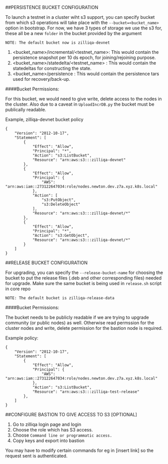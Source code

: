 
##PERSISTENCE BUCKET CONFIGURATION

To launch a testnet in a cluster wiht s3 support, you can specify bucket from which s3 operations will take place with the `--bucket=<bucket_name>` option in bootstrap. 
For now, we have 3 types of storage we use the s3 for, these all be a new `folder` in the bucket provided by the argument

`NOTE: The default bucket now is zilliqa-devnet`

1. <bucket_name>/incremental/<testnet_name>: This would contain the persistence snapshot per 10 ds epoch, for joining/rejoining purpose.
2. <bucket_name>/statedelta/<testnet_name> : This would contain the statedeltas for constructing the state.
3. <bucket_name>/persistence : This would contain the persistence tars used for recovery/back-up.

####Bucket Permissions:

For this bucket, we would need to give write, delete access to the nodes in the cluster. Also due to a caveat in `UploadIncrDB.py` the bucket must be publically readable.

Example, zilliqa-devnet bucket policy

```
{
    "Version": "2012-10-17",
    "Statement": [
        {
            "Effect": "Allow",
            "Principal": "*",
            "Action": "s3:ListBucket",
            "Resource": "arn:aws:s3:::zilliqa-devnet"
        },
        {
            "Effect": "Allow",
            "Principal": {
                "AWS": "arn:aws:iam::273122647034:role/nodes.newton.dev.z7a.xyz.k8s.local"
            },
            "Action": [
                "s3:PutObject",
                "s3:DeleteObject"
            ],
            "Resource": "arn:aws:s3:::zilliqa-devnet/*"
        },
        {
            "Effect": "Allow",
            "Principal": "*",
            "Action": "s3:GetObject",
            "Resource": "arn:aws:s3:::zilliqa-devnet/*"
        }
    ]
}

```

##RELEASE BUCKET CONFIGURATION

For upgrading, you can specify the `--release-bucket-name` for choosing the bucket to put the release files (.deb and other corresponding files) needed for upgrade. Make sure the same bucket is being used in `release.sh` script in core repo

`NOTE: The default bucket is zilliqa-release-data`

####Bucket Permissions:

The bucket needs to be publicly readable if we are trying to upgrade community (or public nodes) as well. Otherwise read permssion for the cluster nodes and write, delete permission for the bastion node is required.


Example policy:

```
{
    "Version": "2012-10-17",
    "Statement": [
        {
            "Effect": "Allow",
            "Principal": {
                "AWS": "arn:aws:iam::273122647034:role/nodes.newton.dev.z7a.xyz.k8s.local"
            },
            "Action": "s3:ListBucket",
            "Resource": "arn:aws:s3:::zilliqa-test-release"
        },
    ]
}
```

##CONFIGURE BASTION TO GIVE ACCESS TO S3 [OPTIONAL]

1. Go to zilliqa login page and login
2. Choose the role which has S3 access.
3. Choose `Command line or programmatic access.`
4. Copy keys and export into bastion

You may have to modify certain commands for eg in [insert link] so the request sent is authenticated. 

